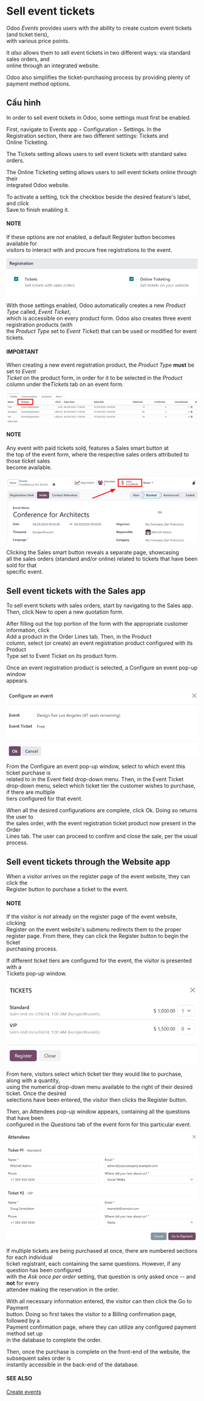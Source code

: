 # Sell event tickets

Odoo _Events_ provides users with the ability to create custom event tickets (and ticket tiers),\
with various price points.

It _also_ allows them to sell event tickets in two different ways: via standard sales orders, and\
online through an integrated website.

Odoo also simplifies the ticket-purchasing process by providing plenty of payment method options.

## Cấu hình

In order to sell event tickets in Odoo, some settings must first be enabled.

First, navigate to Events app ‣ Configuration ‣ Settings. In the\
Registration section, there are two different settings: Tickets and\
Online Ticketing.

The Tickets setting allows users to sell event tickets with standard sales orders.

The Online Ticketing setting allows users to sell event tickets online through their\
integrated Odoo website.

To activate a setting, tick the checkbox beside the desired feature's label, and click\
Save to finish enabling it.

#### NOTE

If these options are _not_ enabled, a default Register button becomes available for\
visitors to interact with and procure free registrations to the event.

![View of the settings page for Odoo Events.](../../../.gitbook/assets/events-settings-tickets.png)

With those settings enabled, Odoo automatically creates a new _Product Type_ called, _Event Ticket_,\
which is accessible on every product form. Odoo also creates three event registration products (with\
the _Product Type_ set to _Event Ticket_) that can be used or modified for event tickets.

#### IMPORTANT

When creating a new event registration product, the _Product Type_ **must** be set to _Event_\
_Ticket_ on the product form, in order for it to be selected in the _Product_ column under th&#x65;_&#x54;ickets_ tab on an event form.

![View of an event form highlighting the column product under the tickets tab in Odoo.](../../../.gitbook/assets/events-tickets-registration-product.png)

#### NOTE

Any event with paid tickets sold, features a Sales smart button at\
the top of the event form, where the respective sales orders attributed to those ticket sales\
become available.

![View of an event's form and the sales smart button in Odoo Events.](../../../.gitbook/assets/events-sales-smartbutton.png)

Clicking the Sales smart button reveals a separate page, showcasing\
all the sales orders (standard and/or online) related to tickets that have been sold for that\
specific event.

## Sell event tickets with the Sales app

To sell event tickets with sales orders, start by navigating to the Sales app.\
Then, click New to open a new quotation form.

After filling out the top portion of the form with the appropriate customer information, click\
Add a product in the Order Lines tab. Then, in the Product\
column, select (or create) an event registration product configured with its Product\
Type set to Event Ticket on its product form.

Once an event registration product is selected, a Configure an event pop-up window\
appears.

![Standard 'Configure an event' pop-up window that appears on an event ticket sales order.](../../../.gitbook/assets/configure-event-popup.png)

From the Configure an event pop-up window, select to which event this ticket purchase is\
related to in the Event field drop-down menu. Then, in the Event Ticket\
drop-down menu, select which ticket tier the customer wishes to purchase, if there are multiple\
tiers configured for that event.

When all the desired configurations are complete, click Ok. Doing so returns the user to\
the sales order, with the event registration ticket product now present in the Order\
Lines tab. The user can proceed to confirm and close the sale, per the usual process.

## Sell event tickets through the Website app

When a visitor arrives on the register page of the event website, they can click the\
Register button to purchase a ticket to the event.

#### NOTE

If the visitor is _not_ already on the register page of the event website, clicking\
Register on the event website's submenu redirects them to the proper\
register page. From there, they can click the Register button to begin the ticket\
purchasing process.

If different ticket tiers are configured for the event, the visitor is presented with a\
Tickets pop-up window.

![The tickets pop-up window that appears on the event's website when 'Register' is clicked.](../../../.gitbook/assets/tickets-popup.png)

From here, visitors select which ticket tier they would like to purchase, along with a quantity,\
using the numerical drop-down menu available to the right of their desired ticket. Once the desired\
selections have been entered, the visitor then clicks the Register button.

Then, an Attendees pop-up window appears, containing all the questions that have been\
configured in the _Questions_ tab of the event form for this particular event.

![The attendees pop-up window that appears on the event's website when 'Ok' is clicked.](../../../.gitbook/assets/attendees-popup.png)

If multiple tickets are being purchased at once, there are numbered sections for each individual\
ticket registrant, each containing the same questions. However, if any question has been configured\
with the _Ask once per order_ setting, that question is only asked once -- and **not** for every\
attendee making the reservation in the order.

With all necessary information entered, the visitor can then click the Go to Payment\
button. Doing so first takes the visitor to a Billing confirmation page, followed by a\
Payment confirmation page, where they can utilize any configured payment method set up\
in the database to complete the order.

Then, once the purchase is complete on the front-end of the website, the subsequent sales order is\
instantly accessible in the back-end of the database.

#### SEE ALSO

[Create events](applications/marketing/events/create_events.md)
